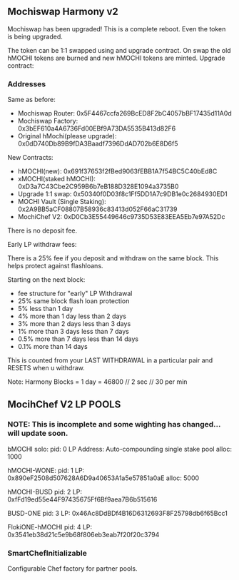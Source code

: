 ## Mochiswap Harmony v2

Mochiswap has been upgraded! This is a complete reboot. Even the token is being upgraded.

The token can be 1:1 swapped using and upgrade contract. On swap the old hMOCHI tokens are burned and new hMOCHI tokens are minted.
Upgrade contract:

### Addresses
Same as before:
- Mochiswap Router: 0x5F4467ccfa269BcED8F2bC4057bBF17435d11A0d
- Mochiswap Factory: 0x3bEF610a4A6736Fd00EBf9A73DA5535B413d82F6
- Original hMochi(please upgrade): 0x0dD740Db89B9fDA3Baadf7396DdAD702b6E8D6f5

New Contracts:
- hMOCHI(new): 0x691f37653f2fBed9063fEBB1A7f54BC5C40bEd8C
- xMOCHI(staked hMOCHI): 0xD3a7C43Cbe2C959B6b7eB188D328E1094a3735B0 
- Upgrade 1:1 swap: 0x50340f0D03f8c1Ff5DD1A7c9DB1e0c2684930ED1
- MOCHI Vault (Single Staking): 0x2A9BB5aCF08807B58936c83413d052F66aC31739
- MochiChef V2: 0xD0Cb3E55449646c9735D53E83EEA5Eb7e97A52Dc 

There is no deposit fee.

Early LP withdraw fees:

There is a 25% fee if you deposit and withdraw on the same block. This helps protect against flashloans.

Starting on the next block:
- fee structure for "early" LP Withdrawal
- 25% same block flash loan protection
- 5% less than 1 day
- 4% more than 1 day less than 2 days
- 3% more than 2 days less than 3 days
- 1% more than 3 days less than 7 days
- 0.5% more than 7 days less than 14 days
- 0.1% more than 14 days

This is counted from your LAST WITHDRAWAL in a particular pair and RESETS when u withdraw.

Note: Harmony Blocks = 1 day = 46800 // 2 sec // 30 per min

## MocihChef V2 LP POOLS 

### NOTE: This is incomplete and some wighting has changed... will update soon.

bMOCHI solo:
pid: 0
LP Address: Auto-compounding single stake pool 
alloc: 1000

hMOCHI-WONE:
pid: 1
LP: 0x890eF2508d507628A6D9a40653A1a5e57851a0aE
alloc: 5000

hMOCHI-BUSD
pid: 2
LP: 0xfFd19ed55e44F97435675Ff6Bf9aea7B6b515616

BUSD-ONE
pid: 3
LP: 0x46Ac8DdBDf4B16D6312693F8F25798db6f65Bcc1

FlokiONE-hMOCHI
pid: 4
LP: 0x3541eb38d21c5e9b68f806eb3eab7f20f20c3794


### SmartChefInitializable

Configurable Chef factory for partner pools.